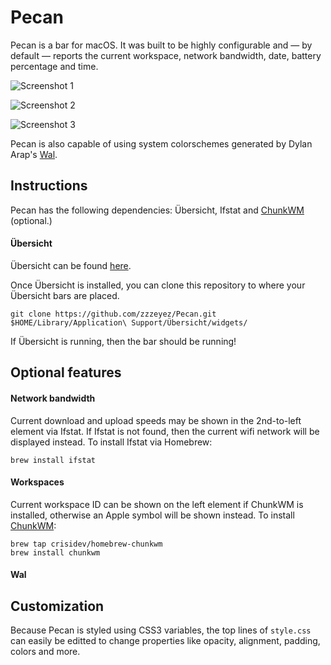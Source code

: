 # Pecan
Pecan is a bar for macOS.  It was built to be highly configurable and — by default — reports the current workspace, network bandwidth, date, battery percentage and time.

![Screenshot 1](https://github.com/zzzeyez/Pecan/blob/master/screenshots/3.jpg)

![Screenshot 2](https://github.com/zzzeyez/Pecan/blob/master/screenshots/4.jpg)

![Screenshot 3](https://github.com/zzzeyez/Pecan/blob/master/screenshots/2.jpg)

Pecan is also capable of using system colorschemes generated by Dylan Arap's [Wal](https://github.com/dylanaraps/pywal).

## Instructions

Pecan has the following dependencies: Übersicht, Ifstat and [ChunkWM](https://github.com/koekeishiya/chunkwm) (optional.)

#### Übersicht
Übersicht can be found [here](http://tracesof.net/uebersicht/).

Once Übersicht is installed, you can clone this repository to where your Übersicht bars are placed.

```
git clone https://github.com/zzzeyez/Pecan.git $HOME/Library/Application\ Support/Übersicht/widgets/
```

If Übersicht is running, then the bar should be running!

## Optional features

#### Network bandwidth
Current download and upload speeds may be shown in the 2nd-to-left element via Ifstat.  If Ifstat is not found, then the current wifi network will be displayed instead.  To install Ifstat via Homebrew:

```
brew install ifstat
```

#### Workspaces
Current workspace ID can be shown on the left element if ChunkWM is installed, otherwise an Apple symbol will be shown instead.  To install [ChunkWM](https://github.com/koekeishiya/chunkwm):

```
brew tap crisidev/homebrew-chunkwm
brew install chunkwm
````

#### Wal


## Customization
Because Pecan is styled using CSS3 variables, the top lines of `style.css` can easily be editted to change properties like opacity, alignment, padding, colors and more.
